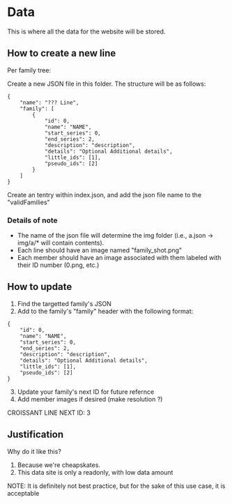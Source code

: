 # Data
This is where all the data for the website will be stored.

## How to create a new line
Per family tree:

Create a new JSON file in this folder. The structure will be as follows:
```
{
    "name": "??? Line",
    "family": [
        {
            "id": 0,
            "name": "NAME",
            "start_series": 0,
            "end_series": 2,
            "description": "description",
            "details": "Optional Additional details",
            "little_ids": [1],
            "pseudo_ids": [2]
        }
    ]
}
```
Create an tentry within index.json, and add the json file name to the "validFamilies"
### Details of note
* The name of the json file will determine the img folder (i.e., a.json -> img/a/* will contain contents).
* Each line should have an image named "family_shot.png"
* Each member should have an image associated with them labeled with their ID number (0.png, etc.)

## How to update
1. Find the targetted family's JSON
2. Add to the family's "family" header with the following format:
```
{
    "id": 0,
    "name": "NAME",
    "start_series": 0,
    "end_series": 2,
    "description": "description",
    "details": "Optional Additional details",
    "little_ids": [1],
    "pseudo_ids": [2]
}
```
3. Update your family's next ID for future refernce
4. Add member images if desired (make resolution ?)

CROISSANT LINE NEXT ID: 3

## Justification
Why do it like this?
1. Because we're cheapskates.
2. This data site is only a readonly, with low data amount 

NOTE: It is definitely not best practice, but for the sake of this use case, it is acceptable